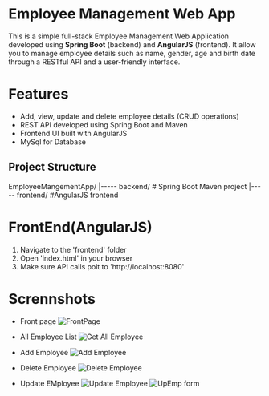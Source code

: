 # Employee Management Web App

This is a simple full-stack Employee Management Web Application developed using **Spring Boot** (backend) and **AngularJS** (frontend). It allow you to manage employee details such as name, gender, age and birth date through a RESTful API and a user-friendly interface.

# Features

- Add, view, update and delete employee details (CRUD operations)
- REST API developed using Spring Boot and Maven
- Frontend UI built with AngularJS
- MySql for Database

 ## Project Structure
 EmployeeMangementApp/ |----- backend/ # Spring Boot Maven project
                       |----- frontend/ #AngularJS frontend

# FrontEnd(AngularJS)
1. Navigate to the 'frontend' folder
2. Open 'index.html' in your browser
3. Make sure API calls poit to 'http://localhost:8080'

# Scrennshots
- Front page
  ![FrontPage](https://github.com/user-attachments/assets/44296bee-c4ec-4afd-a733-aa9ea096e64b)

- All Employee List
![Get All Employee](https://github.com/user-attachments/assets/0141f262-b529-4e90-aed6-7aec733cb57d)

- Add Employee
  ![Add Employee](https://github.com/user-attachments/assets/fd8f2daa-d8ce-4f49-acc6-32865b0133e6)

- Delete Employee
  ![Delete Employee](https://github.com/user-attachments/assets/cbaa05a2-dc3a-422e-a524-3d5d8d719265)

- Update EMployee
  ![Update Employee](https://github.com/user-attachments/assets/dafd9cd3-1c34-4080-a798-6b4197e4b531)
  ![UpEmp form](https://github.com/user-attachments/assets/cfe13897-37b4-4fef-9d14-53a1ef880ad9)

